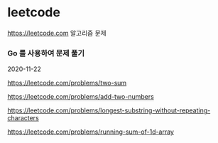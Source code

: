 # leetcode
https://leetcode.com 알고리즘 문제

<h3>Go 를 사용하여 문제 풀기</h3>

2020-11-22

https://leetcode.com/problems/two-sum

https://leetcode.com/problems/add-two-numbers

https://leetcode.com/problems/longest-substring-without-repeating-characters

https://leetcode.com/problems/running-sum-of-1d-array